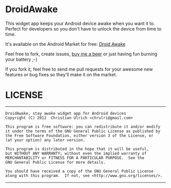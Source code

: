 DroidAwake
===========

This widget app keeps your Android device awake when you want it to. Perfect for developers so you don't have to unlock the device from time to time.

It's available on the Android Market for free: [Droid Awake][1]


Feel free to fork, create issues, [buy me a beer][2] or just having fun burning your battery ;-)

If you fork it, feel free to send me pull requests for your awesome new features or bug fixes so they'll make it on the market.

LICENSE
=======
 ******************************************************************************
	DroidAwake, stay awake widget app for Android devices
	Copyright (C) 2012  Christian Ulrich <chrulri@gmail.com>

	This program is free software: you can redistribute it and/or modify
	it under the terms of the GNU General Public License as published by
	the Free Software Foundation, either version 3 of the License, or
	(at your option) any later version.

	This program is distributed in the hope that it will be useful,
	but WITHOUT ANY WARRANTY; without even the implied warranty of
	MERCHANTABILITY or FITNESS FOR A PARTICULAR PURPOSE.  See the
	GNU General Public License for more details.

	You should have received a copy of the GNU General Public License
	along with this program.  If not, see <http://www.gnu.org/licenses/>.
 ******************************************************************************

[1]: https://market.android.com/details?id=com.chrulri.droidawake
[2]: https://www.paypal.com/cgi-bin/webscr?cmd=_donations&business=chrulri@gmail.com&item_name=droidtv

